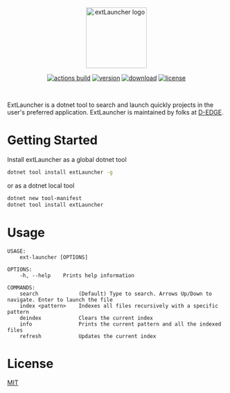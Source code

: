 <br />

<p align="center">
    <img src="https://raw.githubusercontent.com/akhansari/extLauncher/main/logo.png" alt="extLauncher logo" height="140">
</p>

<p align="center">
    <a href="https://github.com/akhansari/extLauncher/actions" title="actions"><img src="https://github.com/akhansari/akhansari/actions/workflows/build.yml/badge.svg?branch=main" alt="actions build" /></a>
    <a href="https://www.nuget.org/packages/extLauncher/" title="nuget"><img src="https://img.shields.io/nuget/vpre/extLauncher" alt="version" /></a>
    <a href="https://www.nuget.org/stats/packages/extLauncher?groupby=Version" title="stats"><img src="https://img.shields.io/nuget/dt/extLauncher" alt="download" /></a> 
    <a href="https://raw.githubusercontent.com/akhansari/extLauncher/main/LICENSE" title="license"><img src="https://img.shields.io/github/license/akhansari/extLauncher" alt="license" /></a>
</p>

<br />

ExtLauncher is a dotnet tool to search and launch quickly projects in the user's preferred application. ExtLauncher is maintained by folks at [D-EDGE](https://www.d-edge.com/).

# Getting Started

Install extLauncher as a global dotnet tool

``` bash
dotnet tool install extLauncher -g
``` 

or as a dotnet local tool

``` bash
dotnet new tool-manifest
dotnet tool install extLauncher
```` 

# Usage

```
USAGE:
    ext-launcher [OPTIONS]

OPTIONS:
    -h, --help    Prints help information

COMMANDS:
    search             (Default) Type to search. Arrows Up/Down to navigate. Enter to launch the file
    index <pattern>    Indexes all files recursively with a specific pattern
    deindex            Clears the current index
    info               Prints the current pattern and all the indexed files
    refresh            Updates the current index
```

# License

[MIT](./LICENSE)

